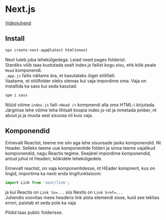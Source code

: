 # Next.js

[Videojuhend](https://youtu.be/aYEFeYI7gUM?t=934)

## Install

```javascript
npx create-next-app@latest htmltonext
```

Next tuleb juba lehekülgedega. Leiad need pages folderist.  
Stardiks võib taas kustutada sealt index.js failist kogu sisu, ehk kõik peale `Head` komponendi.  
`_app.js` failis näitame ära, et kasutataks õiget stiilifaili.  
Vaatame, et stiilifolder oleks olemas kui vaja impordime oma.
Vaja on installida ka sass kui seda kasutad:

```javascript
npm i sass
```

Nüüd võime `index.js` faili `<Head />` kompnendi alla oma HTML-i kirjutada.  
Järgmise lehe võime teha lihtsalt koopia index.js-ist ja nimetada pmber, nt about.js ja muuta seal sisuosa nii kuis vaja.

## Komponendid

Erinevalt Reactist, teeme me siin aga lehe sisuosade jaoks komponendid. Nt Header. Selleks teeme uue komponentide folderi ja sinna teeme vajalikud kompionendid, nagu Reactis tegime. Seejärel impordime komponendid, antud juhul nt Headeri, kõikidele lehekülgedele.

Erinevalt reactist, on vaja komponentidesse, nt HEader kompnent, kus on lingid, importima ka nexti enda lingifunktsiooni:

```javascript
import Link from 'next/link';
```

ja kui Reactis on `Link to=...` siis Nextis on `Link href=...`  
Juhendis soovitas mees headeris link pista <a></a> elemendi sisse, kuid see tekitas errori, paistab et seda pole ka vaja

Pildid taas public folderisse.
